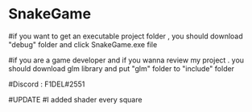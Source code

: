 # SnakeGame

#if you want to get an executable project folder , you should download "debug" folder and click SnakeGame.exe file

#if you are a game developer and if you wanna review my project . you should download glm library and put "glm" folder to "include" folder 


#Discord : F1DEL#2551


#UPDATE
#I added shader every square 
